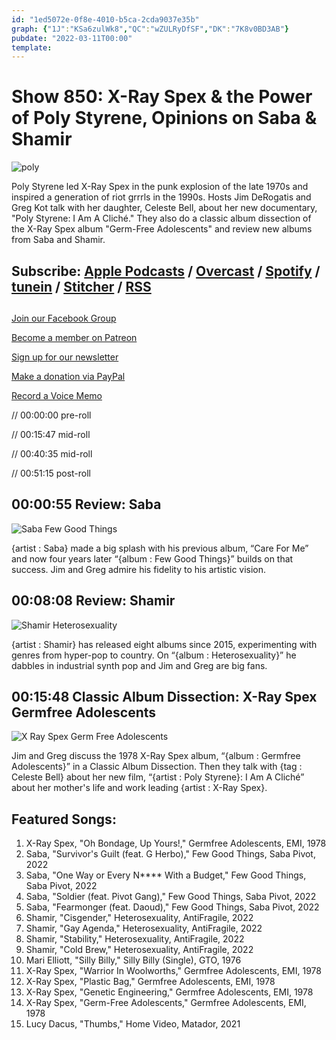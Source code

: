 ```yaml
---
id: "1ed5072e-0f8e-4010-b5ca-2cda9037e35b"
graph: {"1J":"KSa6zulWk8","QC":"wZULRyDfSF","DK":"7K8v0BD3AB"}
pubdate: "2022-03-11T00:00"
template: 
---
```






# Show 850: X-Ray Spex & the Power of Poly Styrene, Opinions on Saba & Shamir

![poly](https://static.soundopinions.org/images/2022/mv5bmwqzyze3nmqty2u5zc00zjezltk2yzitzdjjzdk5odg4njy3xkeyxkfqcgdeqxvymtmwndc2mtc1._v1_.jpeg)

Poly Styrene led X-Ray Spex in the punk explosion of the late 1970s and inspired a generation of riot grrrls in the 1990s. Hosts Jim DeRogatis and Greg Kot talk with her daughter, Celeste Bell, about her new documentary, "Poly Styrene: I Am A Cliché." They also do a classic album dissection of the X-Ray Spex album "Germ-Free Adolescents" and review new albums from Saba and Shamir. 



## Subscribe: [Apple Podcasts](https://itunes.apple.com/us/podcast/sound-opinions/id94793843) / [Overcast](https://overcast.fm/itunes94793843/sound-opinions) / [Spotify](https://open.spotify.com/show/1kNR8YL7TBrQuRxDdS4wtU) / [tunein](https://tunein.com/podcasts/Music-Podcasts/Sound-Opinions-p60273/) / [Stitcher](http://www.stitcher.com/podcast/sound-opinions) / [RSS](https://feeds.simplecast.com/Nn6fjnB0)



## 

[Join our Facebook Group](https://bit.ly/3sivr9T)

[Become a member on Patreon](https://bit.ly/3slWZvc)

[Sign up for our newsletter](https://bit.ly/3eEvRnG)

[Make a donation via PayPal](https://bit.ly/3dmt9lU)

[Record a Voice Memo](https://bit.ly/2RyD5Ah)

// 00:00:00 pre-roll

// 00:15:47 mid-roll

// 00:40:35 mid-roll

// 00:51:15 post-roll



## 00:00:55 Review: Saba

![Saba Few Good Things](https://static.soundopinions.org/assets/850/1J3.jpg)

{artist : Saba} made a big splash with his previous album, “Care For Me” and now four years later “{album : Few Good Things}” builds on that success. Jim and Greg admire his fidelity to his artistic vision.



## 00:08:08 Review: Shamir

![Shamir Heterosexuality](https://static.soundopinions.org/assets/850/DK3.jpg)

{artist : Shamir} has released eight albums since 2015, experimenting with genres from hyper-pop to country. On “{album : Heterosexuality}” he dabbles in industrial synth pop and Jim and Greg are big fans.



## 00:15:48 Classic Album Dissection: X-Ray Spex Germfree Adolescents

![X Ray Spex Germ Free Adolescents](https://static.soundopinions.org/assets/850/QC3.jpg)

Jim and Greg discuss the 1978 X-Ray Spex album, “{album : Germfree Adolescents}” in a Classic Album Dissection. Then they talk with {tag : Celeste Bell} about her new film, “{artist : Poly Styrene}: I Am A Cliché” about her mother's life and work leading {artist : X-Ray Spex}.



## Featured Songs:

1. X-Ray Spex, "Oh Bondage, Up Yours!," Germfree Adolescents, EMI, 1978
2. Saba, "Survivor's Guilt (feat. G Herbo)," Few Good Things, Saba Pivot, 2022
3. Saba, "One Way or Every N**** With a Budget," Few Good Things, Saba Pivot, 2022
4. Saba, "Soldier (feat. Pivot Gang)," Few Good Things, Saba Pivot, 2022
5. Saba, "Fearmonger (feat. Daoud)," Few Good Things, Saba Pivot, 2022
6. Shamir, "Cisgender," Heterosexuality, AntiFragile, 2022
7. Shamir, "Gay Agenda," Heterosexuality, AntiFragile, 2022
8. Shamir, "Stability," Heterosexuality, AntiFragile, 2022
9. Shamir, "Cold Brew," Heterosexuality, AntiFragile, 2022
10. Mari Elliott, "Silly Billy," Silly Billy (Single), GTO, 1976
11. X-Ray Spex, "Warrior In Woolworths," Germfree Adolescents, EMI, 1978
12. X-Ray Spex, "Plastic Bag," Germfree Adolescents, EMI, 1978
13. X-Ray Spex, "Genetic Engineering," Germfree Adolescents, EMI, 1978
14. X-Ray Spex, "Germ-Free Adolescents," Germfree Adolescents, EMI, 1978
15. Lucy Dacus, "Thumbs," Home Video, Matador, 2021